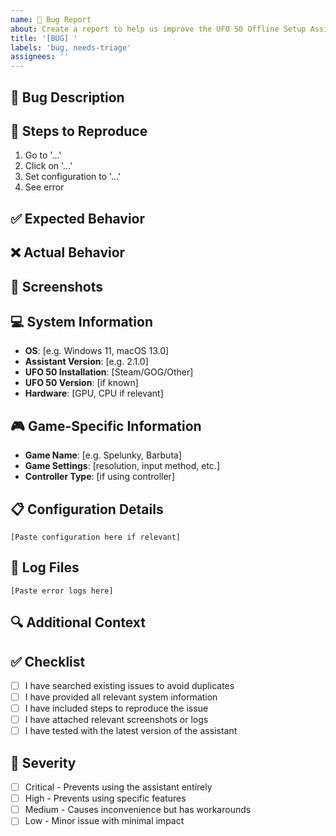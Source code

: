 ```yaml
---
name: 🐛 Bug Report
about: Create a report to help us improve the UFO 50 Offline Setup Assistant
title: '[BUG] '
labels: 'bug, needs-triage'
assignees: ''
---
```


## 🐛 Bug Description
<!-- A clear and concise description of what the bug is -->

## 🔄 Steps to Reproduce
1. Go to '...'
2. Click on '...'
3. Set configuration to '...'
4. See error

## ✅ Expected Behavior
<!-- A clear and concise description of what you expected to happen -->

## ❌ Actual Behavior
<!-- A clear and concise description of what actually happened -->

## 📸 Screenshots
<!-- If applicable, add screenshots to help explain your problem -->

## 💻 System Information
- **OS**: [e.g. Windows 11, macOS 13.0]
- **Assistant Version**: [e.g. 2.1.0]
- **UFO 50 Installation**: [Steam/GOG/Other]
- **UFO 50 Version**: [if known]
- **Hardware**: [GPU, CPU if relevant]

## 🎮 Game-Specific Information
<!-- If the bug is related to a specific game -->
- **Game Name**: [e.g. Spelunky, Barbuta]
- **Game Settings**: [resolution, input method, etc.]
- **Controller Type**: [if using controller]

## 📋 Configuration Details
<!-- Please attach or paste your configuration if relevant -->
```
[Paste configuration here if relevant]
```

## 📄 Log Files
<!-- If you have any error logs, please attach them or paste them here -->
```
[Paste error logs here]
```

## 🔍 Additional Context
<!-- Add any other context about the problem here -->

## ✅ Checklist
- [ ] I have searched existing issues to avoid duplicates
- [ ] I have provided all relevant system information
- [ ] I have included steps to reproduce the issue
- [ ] I have attached relevant screenshots or logs
- [ ] I have tested with the latest version of the assistant

## 🚨 Severity
<!-- How severe is this bug? -->
- [ ] Critical - Prevents using the assistant entirely
- [ ] High - Prevents using specific features
- [ ] Medium - Causes inconvenience but has workarounds
- [ ] Low - Minor issue with minimal impact 